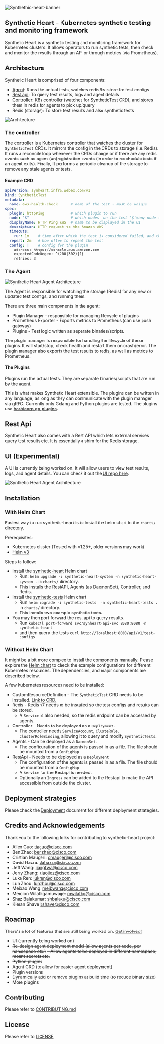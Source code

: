 
![Synthethic-heart-banner](./docs/synheart-banner.png)

## Synthetic Heart - Kubernetes synthetic testing and monitoring framework

Synthetic Heart is a synthetic testing and monitoring framework for Kubernetes clusters.  It allows operators to run synthetic tests, then check and monitor the results through an API or through metrics (via Prometheus).

## Architecture

Synthetic Heart is comprised of four components:

- [Agent](./agent): Runs the actual tests, watches redis/kv-store for test configs
- [Rest api](./restapi): To query test results, logs and agent details
- [Controller](./controller): K8s controller (watches for SyntheticTest CRD), and stores them in redis for agents to pick up/query
- Redis (storage): To store test results and also synthetic tests

![Architecture](./docs/architecture.png)

### The controller

The controller is a Kubernetes controller that watches the cluster for `SyntheticTest` CRDs. It mirrors the config in the CRDs to storage (i.e. Redis). It runs a reconcile loop whenever the CRDs change or if there are any redis events such as agent (un)registration events (in order to reschedule tests if an agent exits). Finally, It performs a periodic cleanup of the storage to remove any stale agents or tests.

#### Example CRD

```yaml
apiVersion: synheart.infra.webex.com/v1
kind: SyntheticTest
metadata:
  name: aws-health-check      # name of the test - must be unique
spec:
  plugin: httpPing            # which plugin to run
  node: "$"                   # which nodes run the test '$'=any node (e.g. 'k8snode*', '*')
  displayName: HTTP Ping AWS  # name to be displayed in the UI
  description: HTTP request to the Amazon AWS 
  timeouts:
    run: 1m    # time after which the test is considered failed, and the plugin is restarted
  repeat: 2m   # how often to repeat the test
  config: |    # config for the plugin
    address: https://console.aws.amazon.com
    expectedCodeRegex: ^(200|302){1}
    retries: 3
```

### The Agent

![Synthetic Heart Agent Architecture](./docs/agent_architecture.png)

The Agent is responsible for watching the storage (Redis) for any new or updated test configs, and running them.

There are three main components in the agent:

- Plugin Manager - responsible for managing lifecycle of plugins
- Prometheus Exporter - Exports metrics to Prometheus (can use push gateway)
- Plugins - Test logic written as separate binaries/scripts.

The plugin manager is responsible for handling the lifecycle of these plugins. It will start/stop, check health and restart them on crash/error. The plugin manager also exports the test results to redis, as well as metrics to Prometheus.

#### The Plugins

Plugins run the actual tests. They are separate binaries/scripts that are run by the agent. 

This is what makes Synthetic Heart extensible. The plugins can be written in any language, as long as they can communicate with the plugin manager via gRPC. Currently only Golang and Python plugins are tested.
The plugins use [hashicorp go-plugins](https://github.com/hashicorp/go-plugin).

## Rest Api

Synthetic Heart also comes with a Rest API which lets external services query test results etc. It is essentially a shim for the Redis storage.

## UI (Experimental)

A UI is currently being worked on. It will allow users to view test results, logs, and agent details. You can check it out the [UI repo here](https://github.com/bakshi41c/synthetic-heart-ui).

![Synthetic Heart Agent Architecture](./docs/ui-screenshot.png)

## Installation

### With Helm Chart

Easiest way to run synthetic-heart is to install the helm chart in the `charts/` directory.

Prerequisites:

- Kubernetes cluster (Tested with v1.25+, older versions may work)
- [Helm v3](https://helm.sh/docs/intro/install/#helm)

Steps to follow:

- Install the [synthetic-heart](./chart/synthetic-heart) Helm chart
  - Run: `helm upgrade -i synthetic-heart-system -n synthetic-heart-system .` in `charts/` directory.
  - This installs the RestAPI, Agents (as DaemonSet), Controller, and Redis.
- Install the [synthetic-tests](./chart/synthetic-tests) Helm chart
  - Run `helm upgrade -i synthetic-tests  -n synthetic-heart-tests .` in `charts/` directory.
  - This installs two example synthetic tests.
- You may then port forward the rest api to query results.
  - Run `kubectl port-forward svc/synheart-api-svc 8080:8080 -n synthetic-heart`
  - and then query the tests `curl http://localhost:8080/api/v1/test-configs`

### Without Helm Chart

It might be a bit more complex to install the components manually. Please explore the [Helm chart](./chart/synthetic-heart) to check the example configurations for different Kubernetes resources. The dependencies, and major components are described below.

A few Kubernetes resources need to be installed:

- CustomResourceDefinition - The `SyntheticTest` CRD needs to be installed. [Link to CRD.](./controller/config/crd/bases/synheart.infra.webex.com_synthetictests.yaml)
- Redis - Redis v7 needs to be installed so the test configs and results can be stored.
  - A `Service` is also needed, so the redis endpoint can be accessed by agents.
- Controller - Needs to be deployed as a `Deployment`.
  - The controller needs `ServiceAccount`, `ClusteRole`, `ClusterRoleBinding`, allowing it to query and modify `SyntheticTests`.
- Agents - Can be deployed as a `DaemonSet`.
  - The configuration of the agents is passed in as a file. The file should be mounted from a `ConfigMap`
- RestApi - Needs to be deployed as a `Deployment`
  - The configuration of the agents is passed in as a file. The file should be mounted from a `ConfigMap`
  - A `Service` for the Restapi is needed.
  - Optionally an `Ingress` can be added to the Restapi to make the API accessible from outside the cluster.


## Deployment strategies

Please check the [Deployment](./docs/Deployment.md) document for different deployment strategies.

## Credits and Acknowledgements

Thank you to the following folks for contributing to synthetic-heart project:

- Allen Guo: <tiaguo@cisco.com>
- Ben Zhao: <benzhao@cisco.com>
- Cristian Maugeri: <cmaugeri@cisco.com>
- David Hazra: <dahazra@cisco.com>
- Jeff Wang: <jiangfwa@cisco.com>
- Jerry Zhang: <xiaojiez@cisco.com>
- Luke Ren: <lukren@cisco.com>
- Lun Zhou: <lunzhou@cisco.com>
- Meibao Wang: <meibwang@cisco.com>
- Mercion Wilathgamuwage: <mwilathg@cisco.com>
- Shaz Balakumar: <shbalaku@cisco.com>
- Kieran Shave <kshave@cisco.com>

## Roadmap

There's a lot of features that are still being worked on. [Get involved!](./CONTRIBUTING.md)

- UI (currently being worked on)
- ~~Re-design agent deployment model (allow agents per node, per namespace etc.)~~
  ~~- Allow agents to be deployed in different namespace, mount secrets etc.~~
- ~~Python plugins~~
- Agent CRD (to allow for easier agent deployment)
- Plugin versions
- Dynamically add or remove plugins at build time (to reduce binary size)
- More plugins

## Contributing

Please refer to [CONTRIBUTING.md](./CONTRIBUTING.md)

## License

Please refer to [LICENSE](./LICENSE)
